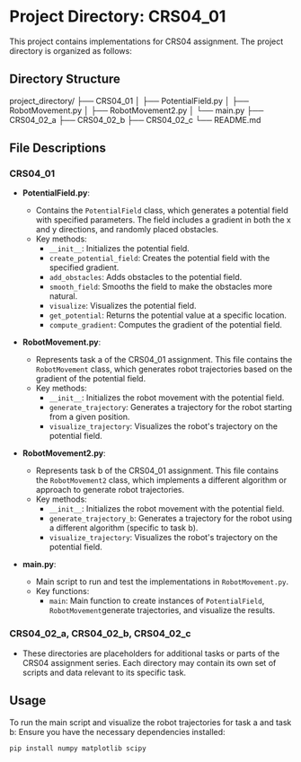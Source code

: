 # Project Directory: CRS04_01

This project contains implementations for CRS04 assignment. The project directory is organized as follows:

## Directory Structure

project_directory/
├── CRS04_01
│ ├── PotentialField.py
│ ├── RobotMovement.py
│ ├── RobotMovement2.py
│ └── main.py
├── CRS04_02_a
├── CRS04_02_b
├── CRS04_02_c
└── README.md


## File Descriptions

### CRS04_01

- **PotentialField.py**: 
  - Contains the `PotentialField` class, which generates a potential field with specified parameters. The field includes a gradient in both the x and y directions, and randomly placed obstacles.
  - Key methods:
    - `__init__`: Initializes the potential field.
    - `create_potential_field`: Creates the potential field with the specified gradient.
    - `add_obstacles`: Adds obstacles to the potential field.
    - `smooth_field`: Smooths the field to make the obstacles more natural.
    - `visualize`: Visualizes the potential field.
    - `get_potential`: Returns the potential value at a specific location.
    - `compute_gradient`: Computes the gradient of the potential field.

- **RobotMovement.py**:
  - Represents task a of the CRS04_01 assignment. This file contains the `RobotMovement` class, which generates robot trajectories based on the gradient of the potential field.
  - Key methods:
    - `__init__`: Initializes the robot movement with the potential field.
    - `generate_trajectory`: Generates a trajectory for the robot starting from a given position.
    - `visualize_trajectory`: Visualizes the robot's trajectory on the potential field.

- **RobotMovement2.py**:
  - Represents task b of the CRS04_01 assignment. This file contains the `RobotMovement2` class, which implements a different algorithm or approach to generate robot trajectories.
  - Key methods:
    - `__init__`: Initializes the robot movement with the potential field.
    - `generate_trajectory_b`: Generates a trajectory for the robot using a different algorithm (specific to task b).
    - `visualize_trajectory`: Visualizes the robot's trajectory on the potential field.

- **main.py**:
  - Main script to run and test the implementations in `RobotMovement.py`.
  - Key functions:
    - `main`: Main function to create instances of `PotentialField`, `RobotMovement`generate trajectories, and visualize the results.

### CRS04_02_a, CRS04_02_b, CRS04_02_c

- These directories are placeholders for additional tasks or parts of the CRS04 assignment series. Each directory may contain its own set of scripts and data relevant to its specific task.

## Usage

To run the main script and visualize the robot trajectories for task a and task b:
Ensure you have the necessary dependencies installed:
   ```bash
   pip install numpy matplotlib scipy
